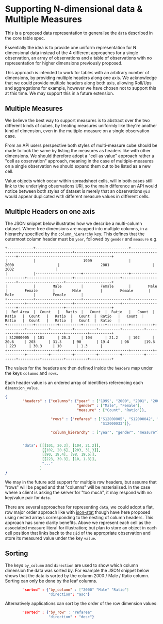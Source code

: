 # Supporting N-dimensional data & Multiple Measures

This is a proposed data representation to generalise the `data`
described in the core table spec.

Essentially the idea is to provide one uniform representation for N
dimensional data instead of the 4 different approaches for a single
observation, an array of observations and a table of observations with
no representation for higher dimensions previously proposed.

This approach is intended to work for tables with an arbitrary number
of dimensions, by providing multiple headers along one axis.  We
acknowledge that we could provide multiple headers along both axis,
allowing Roll/Ups and aggregations for example, however we have chosen
not to support this at this time.  We may support this in a future
extension.

## Multiple Measures

We believe the best way to support measures is to abstract over the
two different kinds of cubes, by treating measures uniformly like
they're another kind of dimension, even in the multiple-measure on a
single observation case.

From an API users perspective both styles of multi-measure cube should
be made to look the same by listing the measures as headers like with
other dimensions.  We should therefore adopt a "cell as value"
approach rather a "cell as observation" approach, meaning in the case
of multiple-measures on a single observation we should expand them out
to be listed as a new cell.

Value objects which occur within spreadsheet cells, will in both cases
still link to the underlying observations URI, so the main difference
an API would notice between both styles of dataset is merely that an
observations `@id` would appear duplicated with different measure
values in different cells.

## Multiple Headers on one axis

The JSON snippet below illustrates how we describe a multi-column
dataset.  Where free dimensions are mapped into multiple columns, in a
hierarchy specified by the `column_hierarchy` key.  This defines that
the outermost column header must be `year`, followed by `gender` and
`measure` e.g.

```
+------------+-------------------------------------------+-------------------------------------------+-------------------------------------------+-------------------------------------------+
|            |                      1999                 |                   2000                    |                   2001                    |                    2002                   |
|            |---------------------+---------------------+---------------------+---------------------+---------------------+---------------------+---------------------+---------------------+
|            |        Male         |        Female       |        Male         |        Female       |        Male         |        Female       |        Male         |        Female       |
+------------+---------------------+---------------------+---------------------+---------------------+---------------------+---------------------+---------------------+---------------------+
|  Ref Area  |  Count   |   Ratio  |   Count  |  Ratio   |   Count  |  Ratio   |  Count   |   Ratio  |   Count  |  Ratio   |   Count  |  Ratio   |  Count   |   Ratio  |   Count  |  Ratio   |
+------------+----------+----------+----------+----------+----------+----------+----------+----------+----------+----------+----------+----------+----------+----------+----------+----------+
| S12000005  | 101      | 20.3     | 104      | 21.2     | 102      | 20.6     | 203      | 31.3     | 90       | 19.4     | 98       |19.6      | 223      | 30.3     | 10       | 1.3      |
+------------+----------+----------+----------+----------+----------+----------+----------+----------+----------+----------+----------+----------+----------+----------+----------+----------+
```

The values for the headers are then defined inside the `headers` map
under the keys `columns` and `rows`.

Each header value is an ordered array of identifiers referencing each
`dimension_value`.


```json
{
        "headers" : {"columns": {"year" : ["1999", "2000", "2001", "2002"],
                                 "gender" : ["Male", "Female"],
                                 "measure" : ["Count", "Ratio"]},

                     "rows" : {"refarea" : ["S12000005", "S12000042", "S12000034", "S12000035", "S12000041", "S12000013", "S12000006", "S12000036", "S12000008", "S12000045",
                                            "S12000033"]},

                     "column_hierarchy" : ["year", "gender", "measure"]}


        "data": [[[101, 20.3], [104, 21.2]],
                 [[102, 20.6], [203, 31.3]],
                 [[90, 19.4], [98, 19.6]],
                 [[223, 30.3], [10, 1.3]],
                 "..."
                ]
}
```

We may in the future add support for multiple row headers, but assume
that "rows" will be paged and that "columns" will be materialised.  In
the case where a client is asking the server for "too much", it may
respond with no key/value pair for `data`.

There are several approaches for representing `data`, we could adopt a
flat, row major order approach like with
[json-stat](http://json-stat.org/) though have here proposed using
nested arrays corresponding to the nesting of column headers.  This
approach has some clarity benefits.  Above we represent each cell as
the associated measure literal for illustration; but plan to store an
object in each cell position that links back to the `@id` of the
appropriate observation and store its measured value under the key
`value`.

## Sorting

The keys `by_column` and `direction` are used to show which column
dimension the data was sorted by.  For example the JSON snippet below
shows that the data is sorted by the column 2000 / Male / Ratio
column.  Sorting can only be done by the leaf columns.

```json
        "sorted" : {"by_column" : ["2000" "Male" "Ratio"]
                    "direction": "asc"}
```

Alternatively applications can sort by the order of the row dimension
values:

```json
        "sorted" : {"by_row" : "refarea"
                    "direction" : "desc"}
```
